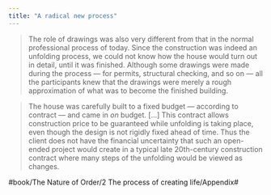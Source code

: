 ```yaml
---
title: "A radical new process"
---
```


> The role of drawings was also very different from that in the normal professional process of today. Since the construction was indeed an unfolding process, we could not know how the house would turn out in detail, until it was finished. Although some drawings were made during the process — for permits, structural checking, and so on — all the participants knew that the drawings were merely a rough approximation of what was to become the finished building.  

> The house was carefully built to a fixed budget — according to contract — and came in *on* budget. […] This contract allows construction price to be guaranteed while unfolding is taking place, even though the design is not rigidly fixed ahead of time. Thus the client does not have the financial uncertainty that such an open-ended project would create in a typical late 20th-century construction contract where many steps of the unfolding would be viewed as changes.  

#book/The Nature of Order/2 The process of creating life/Appendix#